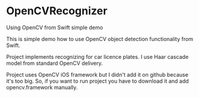 # OpenCVRecognizer
Using OpenCV from Swift simple demo

This is simple demo how to use OpenCV object detection functionality from Swift.

Project implements recognizing for car licence plates. I use Haar cascade model from standard OpenCV delivery.

Project uses OpenCV iOS framework but I didn't add it on github because it's too big. 
So, if you want to run project you have to download it and add opencv.framework manually.
